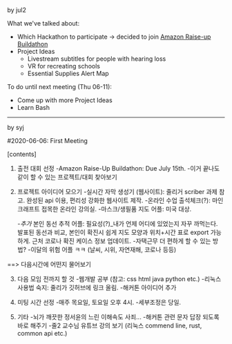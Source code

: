 by jul2

What we've talked about:

* Which Hackathon to participate -> decided to join [Amazon Raise-up Buildathon](https://amazonraiseup.devpost.com/?utm_source=devpost&utm_medium=email&utm_campaign=amazonraiseup&utm_content=dpuser)
* Project Ideas
    - Livestream subtitles for people with hearing loss
    - VR for recreating schools
    - Essential Supplies Alert Map

To do until next meeting (Thu 06-11):

* Come up with more Project Ideas
* Learn Bash 

---------------------------------------
by syj

#2020-06-06: First Meeting


[contents]

1. 출전 대회 선정
	-Amazon Raise-Up Buildathon: Due July 15th.
	-이거 끝나도 같이 할 수 있는 프로젝트/대회 찾아보기


2. 프로젝트 아이디어 모으기
	-실시간 자막 생성기 (웹사이트): 줄리거 scriber 과제 참고. 완성된 api 이용, 편리성 강화한 웹사이트 제작.
	-온라인 수업 출석체크(?): 마인크래프트 접목한 온라인 강의실.
	-마스크/생필품 지도 어플: 미국 대상.
	
	-*추가* 본인 동선 추적 어플: 필요성(?)_내가 언제 어디에 있었는지 자꾸 까먹는다. 발표된 동선과 비교, 본인이 확진시 쉽게 지도 모양과 위치+시간 표로 export 가능하게. 근처 코로나 확진 케이스 정보 업데이트.
	-자택근무 더 편하게 할 수 있는 방법?
	-이달의 위험 어플 ㅋㅋ (날씨, 시위, 자연재해, 코로나 등등)

==> 다음시간에 어떤지 물어보기


3. 다음 모임 전까지 할 것
	-웹개발 공부 (참고: css html java python etc.)
	-리눅스 사용법 숙지: 줄리가 깃허브에 링크 올림.
	-해커톤 아이디어 추가


4. 미팅 시간 선정
	-매주 목요일, 토요일 오후 4시.
	-세부조정은 당일.


5. 기타
	-뇌가 깨끗한 정서윤의 느린 이해속도 사죄...
	-해커톤 관련 문자 답장 되도록 바로 해주기
	-줄2 교수님 유튜브 강의 보기 (리눅스 commend line, rust, common api etc.)
	







